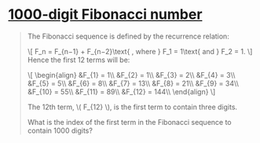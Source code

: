 # [1000-digit Fibonacci number](https://projecteuler.net/problem=25)

> The Fibonacci sequence is defined by the recurrence relation:
>
> \\[ F_n = F_{n−1} + F_{n−2}\text{ , where } F_1 = 1\text{ and } F_2 = 1. \\]
> Hence the first 12 terms will be:
> 
> \\[
> \begin{align}
> &F_{1} = 1\\\\
> &F_{2} = 1\\\\
> &F_{3} = 2\\\\
> &F_{4} = 3\\\\
> &F_{5} = 5\\\\
> &F_{6} = 8\\\\
> &F_{7} = 13\\\\
> &F_{8} = 21\\\\
> &F_{9} = 34\\\\
> &F_{10} = 55\\\\
> &F_{11} = 89\\\\
> &F_{12} = 144\\\\
> \end{align}
> \\]
> 
> The 12th term, \\( F_{12} \\), is the first term to contain three digits.
> 
> What is the index of the first term in the Fibonacci sequence to contain 1000 digits?
